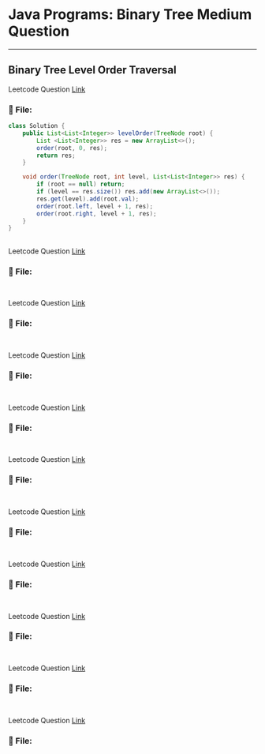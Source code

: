 # Java Programs: Binary Tree Medium Question
---


##  Binary Tree Level Order Traversal
Leetcode Question [Link](https://leetcode.com/problems/binary-tree-level-order-traversal/)
### 📄 File:
```java
class Solution {
    public List<List<Integer>> levelOrder(TreeNode root) {
        List <List<Integer>> res = new ArrayList<>();
        order(root, 0, res);
        return res;
    }

    void order(TreeNode root, int level, List<List<Integer>> res) {
        if (root == null) return;
        if (level == res.size()) res.add(new ArrayList<>());
        res.get(level).add(root.val);
        order(root.left, level + 1, res);
        order(root.right, level + 1, res);
    }
}
```

##  
Leetcode Question [Link]()
### 📄 File:
```java

```

##  
Leetcode Question [Link]()
### 📄 File:
```java

```

##  
Leetcode Question [Link]()
### 📄 File:
```java

```

##  
Leetcode Question [Link]()
### 📄 File:
```java

```

##  
Leetcode Question [Link]()
### 📄 File:
```java

```

##  
Leetcode Question [Link]()
### 📄 File:
```java

```

##  
Leetcode Question [Link]()
### 📄 File:
```java

```

##  
Leetcode Question [Link]()
### 📄 File:
```java

```

##  
Leetcode Question [Link]()
### 📄 File:
```java

```

##  
Leetcode Question [Link]()
### 📄 File:
```java

```



